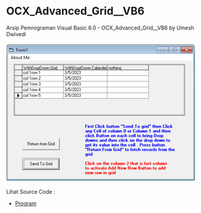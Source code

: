 # OCX_Advanced_Grid__VB6
Arsip Pemrograman Visual Basic 6.0 - OCX_Advanced_Grid__VB6 by Umesh Dwivedi<br><br>
<img src="https://github.com/RizkyKhapidsyah/OCX_Advanced_Grid__VB6/blob/main/result/001.PNG"><br><br>
Lihat Source Code : <br>
- <a href="https://github.com/RizkyKhapidsyah/OCX_Advanced_Grid__VB6/blob/main/Form1.frm">Program</a>
